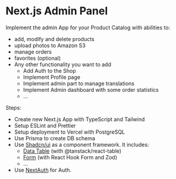 # Next.js Admin Panel

Implement the admin App for your Product Catalog with abilities to:
- add, modify and delete products
- upload photos to Amazon S3
- manage orders
- favorites (optional)
- Any other functionality you want to add
  - Add Auth to the Shop
  - Implement Profile page
  - Implement admin part to manage translations
  - Implement Admin dashboard with some order statistics
  - ...

Steps:
- Create new Next.js App with TypeScript and Tailwind
- Setup ESLint and Prettier
- Setup deployment to Vercel with PostgreSQL
- Use Prisma to create DB schema
- Use [Shadcn/ui](https://ui.shadcn.com/) as a component framework. It includes:
  - [Data Table](https://ui.shadcn.com/docs/components/data-table) (with @tanstack/react-table)
  - [Form](https://ui.shadcn.com/docs/components/data-table) (with React Hook Form and Zod)
  - ...
- Use [NextAuth](https://next-auth.js.org/) for Auth.
